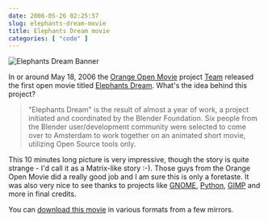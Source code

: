```yaml
---
date: 2006-05-26 02:25:57
slug: elephants-dream-movie
title: Elephants Dream movie
categories: [ "code" ]
---
```


![Elephants Dream Banner](/images/elephants-dream-banner.jpg)


In or around May 18, 2006 the [Orange Open Movie](http://orange.blender.org/background) project [Team](http://orange.blender.org/theteam) released the first open movie titled [Elephants Dream](http://www.elephantsdream.org). What's the idea behind this project?

> "Elephants Dream" is the result of almost a year of work, a project initiated and coordinated by the Blender Foundation. Six people from the Blender user/development community were selected to come over to Amsterdam to work together on an animated short movie, utilizing Open Source tools only.

This 10 minutes long picture is very impressive, though the story is quite strange - I'd call it as a Matrix-like story :-). Those guys from the Orange Open Movie did a really good job and I am sure this is only a foretaste. It was also very nice to see thanks to projects like [GNOME](http://www.gnome.org), [Python](http://www.python.org), [GIMP](http://www.gimp.org) and more in final credits.

You can [download this movie](http://orange.blender.org/download) in various formats from a few mirrors.
